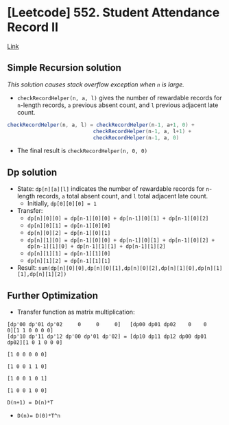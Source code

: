 # [Leetcode] 552. Student Attendance Record II

[Link](https://leetcode.com/problems/student-attendance-record-ii)

## Simple Recursion solution

*This solution causes stack overflow exception when `n` is large.*

* `checkRecordHelper(n, a, l)` gives the number of rewardable records for `n`-length records, `a` previous absent count, and `l` previous adjacent late count.
```java
checkRecordHelper(n, a, l) = checkRecordHelper(n-1, a+1, 0) + 
                            checkRecordHelper(n-1, a, l+1) + 
                            checkRecordHelper(n-1, a, 0)
```
* The final result is `checkRecordHelper(n, 0, 0)`


## Dp solution

* State: `dp[n][a][l]` indicates the number of rewardable records for `n`-length records, `a` total absent count, and `l` total adjacent late count.
    * Initially, `dp[0][0][0] = 1`
* Transfer:
    * `dp[n][0][0] = dp[n-1][0][0] + dp[n-1][0][1] + dp[n-1][0][2]`
    * `dp[n][0][1] = dp[n-1][0][0]`
    * `dp[n][0][2] = dp[n-1][0][1]`
    * `dp[n][1][0] = dp[n-1][0][0] + dp[n-1][0][1] + dp[n-1][0][2] + dp[n-1][1][0] + dp[n-1][1][1] + dp[n-1][1][2]`
    * `dp[n][1][1] = dp[n-1][1][0]`
    * `dp[n][1][2] = dp[n-1][1][1]`
* Result:
`sum(dp[n][0][0],dp[n][0][1],dp[n][0][2],dp[n][1][0],dp[n][1][1],dp[n][1][2])`

## Further Optimization

* Transfer function as matrix multiplication:

```
[dp'00 dp'01 dp'02     0     0     0]   [dp00 dp01 dp02    0    0    0][1 1 0 0 0 0]
[dp'10 dp'11 dp'12 dp'00 dp'01 dp'02] = [dp10 dp11 dp12 dp00 dp01 dp02][1 0 1 0 0 0]
                                                                       [1 0 0 0 0 0]
                                                                       [1 0 0 1 1 0]
                                                                       [1 0 0 1 0 1]
                                                                       [1 0 0 1 0 0]

D(n+1) = D(n)*T
```

* `D(n)= D(0)*T^n`
